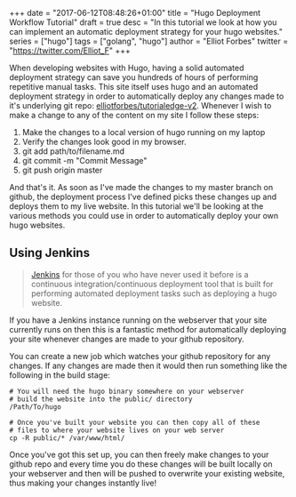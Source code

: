 +++
date = "2017-06-12T08:48:26+01:00"
title = "Hugo Deployment Workflow Tutorial"
draft = true
desc = "In this tutorial we look at how you can implement an automatic deployment strategy for your hugo websites."
series = ["hugo"]
tags = ["golang", "hugo"]
author = "Elliot Forbes"
twitter = "https://twitter.com/Elliot_F"
+++

When developing websites with Hugo, having a solid automated deployment strategy can save you hundreds of hours of performing repetitive manual tasks. This site itself uses hugo and an automated deployment strategy in order to automatically deploy any changes made to it's underlying git repo: [elliotforbes/tutorialedge-v2](https://github.com/elliotforbes/tutorialedge-v2). Whenever I wish to make a change to any of the content on my site I follow these steps:

1. Make the changes to a local version of hugo running on my laptop
2. Verify the changes look good in my browser.
3. git add path/to/filename.md
4. git commit -m "Commit Message"
5. git push origin master

And that's it. As soon as I've made the changes to my master branch on github, the deployment process I've defined picks these changes up and deploys them to my live website. In this tutorial we'll be looking at the various methods you could use in order to automatically deploy your own hugo websites.

## Using Jenkins

> [Jenkins](https://jenkins.io/) for those of you who have never used it before is a continuous integration/continuous deployment tool that is built for performing automated deployment tasks such as deploying a hugo website. 

If you have a Jenkins instance running on the webserver that your site currently runs on then this is a fantastic method for automatically deploying your site whenever changes are made to your github repository.

You can create a new job which watches your github repository for any changes. If any changes are made then it would then run something like the following in the build stage:

```shell
# You will need the hugo binary somewhere on your webserver
# build the website into the public/ directory
/Path/To/hugo

# Once you've built your website you can then copy all of these
# files to where your website lives on your web server
cp -R public/* /var/www/html/
```

Once you've got this set up, you can then freely make changes to your github repo and every time you do these changes will be built locally on your webserver and then will be pushed to overwrite your existing website, thus making your changes instantly live!
